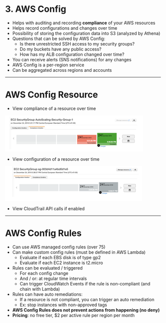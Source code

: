 # 3. AWS Config

- Helps with auditing and recording **compliance** of your AWS resources
- Helps record configurations and changes over time
- Possibility of storing the configuration data into S3 (analyzed by Athena)
- Questions that can be solved by AWS Config:
    - Is there unrestricted SSH access to my security groups?
    - Do my buckets have any public access?
    - How has my ALB configuration changed over time?
- You can receive alerts (SNS notifications) for any changes
- AWS Config is a per-region service
- Can be aggregated across regions and accounts

---

# AWS Config Resource

- View compliance of a resource over time

![3%20AWS%20Config/Untitled.png](3%20AWS%20Config/Untitled.png)

- View configuration of a resource over time

![3%20AWS%20Config/Untitled%201.png](3%20AWS%20Config/Untitled%201.png)

- View CloudTrail API calls if enabled

---

# AWS Config Rules

- Can use AWS managed config rules (over 75)
- Can make custom config rules (must be defined in AWS Lambda)
    - Evaluate if each EBS disk is of type gp2
    - Evaluate if each EC2 instance is t2.micro
- Rules can be evaluated / triggered
    - For each config change
    - And / or: at regular time intervals
    - Can trigger CloudWatch Events if the rule is non-compliant (and chain with Lambda)
- Rules can have auto remediations:
    - If a resource is not compliant, you can trigger an auto remediation
    - Ex: stop instances with non-approved tags
- **AWS Config Rules does not prevent actions from happening (no deny)**
- **Pricing**: no free tier, $2 per active rule per region per month